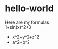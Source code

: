 # hello-world

<html>
<head>
<script type="text/javascript" src="http://latex.codecogs.com/latexit.js"></script>
</head>
<body>
Here are my formulas
<div lang="latex">1+sin(x)^2+3</div>
<ul>
<li lang="latex">x^2+y^2+z^2</li>
<li>a^2+b^2</li>
</ul>
</body>
</html>


